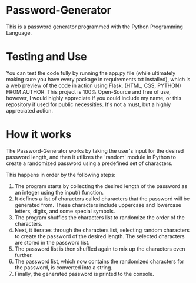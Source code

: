 # Password-Generator
This is a password generator programmed with the Python Programming Language.

# Testing and Use
You can test the code fully by running the app.py file (while ultimately making sure you have every package in requirements.txt installed), which is a web preview of the code in action using Flask. (HTML, CSS, PYTHON)
FROM AUTHOR: This project is 100% Open-Source and free of use, however, I would highly appreciate if you could include my name, or this repository if used for public necessities. It's not a must, but a highly appreciated action.

# How it works
The Password-Generator works by taking the user's input for the desired password length, and then it utilizes the 'random' module in Python to create a randomized password using a predefined set of characters.

This happens in order by the following steps:
1. The program starts by collecting the desired length of the password as an integer using the input() function.
2. It defines a list of characters called characters that the password will be generated from. These characters include uppercase and lowercase letters, digits, and some special symbols.
3. The program shuffles the characters list to randomize the order of the characters.
4. Next, it iterates through the characters list, selecting random characters to create the password of the desired length. The selected characters are stored in the password list.
5. The password list is then shuffled again to mix up the characters even further.
6. The password list, which now contains the randomized characters for the password, is converted into a string.
7. Finally, the generated password is printed to the console.

